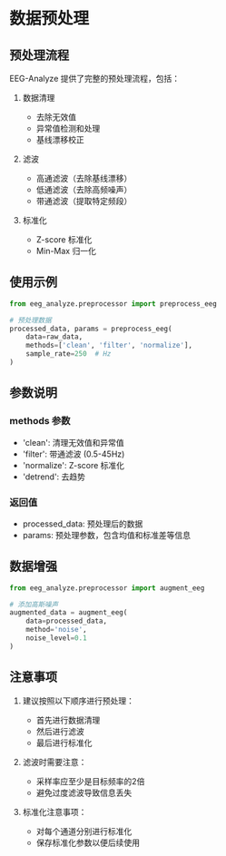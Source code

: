 # 数据预处理

## 预处理流程

EEG-Analyze 提供了完整的预处理流程，包括：

1. 数据清理
   - 去除无效值
   - 异常值检测和处理
   - 基线漂移校正

2. 滤波
   - 高通滤波（去除基线漂移）
   - 低通滤波（去除高频噪声）
   - 带通滤波（提取特定频段）

3. 标准化
   - Z-score 标准化
   - Min-Max 归一化

## 使用示例

```python
from eeg_analyze.preprocessor import preprocess_eeg

# 预处理数据
processed_data, params = preprocess_eeg(
    data=raw_data,
    methods=['clean', 'filter', 'normalize'],
    sample_rate=250  # Hz
)
```

## 参数说明

### methods 参数
- 'clean': 清理无效值和异常值
- 'filter': 带通滤波 (0.5-45Hz)
- 'normalize': Z-score 标准化
- 'detrend': 去趋势

### 返回值
- processed_data: 预处理后的数据
- params: 预处理参数，包含均值和标准差等信息

## 数据增强

```python
from eeg_analyze.preprocessor import augment_eeg

# 添加高斯噪声
augmented_data = augment_eeg(
    data=processed_data,
    method='noise',
    noise_level=0.1
)
```

## 注意事项

1. 建议按照以下顺序进行预处理：
   - 首先进行数据清理
   - 然后进行滤波
   - 最后进行标准化

2. 滤波时需要注意：
   - 采样率应至少是目标频率的2倍
   - 避免过度滤波导致信息丢失

3. 标准化注意事项：
   - 对每个通道分别进行标准化
   - 保存标准化参数以便后续使用 